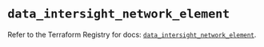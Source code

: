 # `data_intersight_network_element`

Refer to the Terraform Registry for docs: [`data_intersight_network_element`](https://registry.terraform.io/providers/ciscodevnet/intersight/1.0.71/docs/data-sources/network_element).
